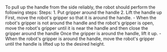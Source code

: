 To pull up the handle from the side reliably, the robot should perform the following steps:
    Steps:  1. Put gripper around the handle  2. Lift the handle up
    First, move the robot's gripper so that it is around the handle.
    - When the robot's gripper is not around the handle and the robot's gripper is open, move the robot's gripper until it is near the handle and then close the gripper around the handle
    Once the gripper is around the handle, lift it up.
    - When the robot's gripper is around the handle, move the robot's gripper until the handle is lifted up to the desired height.